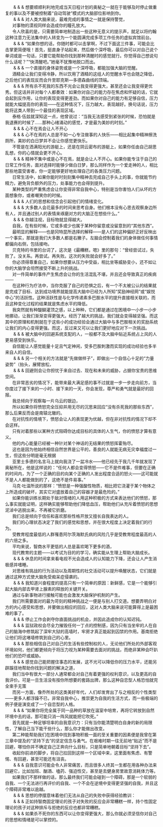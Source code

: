 &nbsp;&nbsp;&nbsp;&nbsp;&nbsp;&nbsp; & & & 想要顺顺利利地完成当天日程计划的奥秘之一就在于能够及时停止做重复的事以及不要被控制着“自动驾驶”模式的大脑部位影响到你。               
&nbsp;&nbsp;&nbsp;&nbsp;&nbsp;&nbsp; & & & 对人类大脑来说，最难完成的事情之一就是保持警觉，<!-- more -->                
&nbsp;&nbsp;&nbsp;&nbsp;&nbsp;&nbsp;对事物的漠视同样会造成你的瞳孔放大。               
&nbsp;&nbsp;&nbsp;&nbsp;&nbsp;&nbsp;令人欣喜的是，只需要简单地制造出一些这种无意义的提示声，就足以将约翰这种注意力无法集中的人转变为一个能圆满完成多项工作任务的虚拟宾馆前台。               
&nbsp;&nbsp;&nbsp;&nbsp;&nbsp;&nbsp; & & & “如果你想的话，你随时都可以击掌啊，不过下面这三件事，可能会比击掌更简便哦！首先，挺直身子站起来，然后做个深呼吸，最后你可以对自己说个单词或是一句话，只要它能帮助你找到那种清醒时的感觉就行。你觉得自己想说句什么话呢？”“快清醒吧。”她毫不犹豫地脱口而出。               
&nbsp;&nbsp;&nbsp;&nbsp;&nbsp;&nbsp; & & & 一个直接的身体姿势或是一个深呼吸，都能加强大脑的觉醒。               
&nbsp;&nbsp;&nbsp;&nbsp;&nbsp;&nbsp;酒精会让我们变得冷静，所以饮用了酒精的这组人的觉醒水平也会随之降低，之后他们的表现反而会升至耶克斯—多德森曲线的顶端。               
&nbsp;&nbsp;&nbsp;&nbsp;&nbsp;&nbsp; & & & 所有杀不死我的东西不光会让我变得更强大，甚至还会让我变得更优秀。但这话并非对每个人都奏效：如果你对自己的能力存在焦虑和怀疑的话，它就会起到反作用，让你的表现变得更差劲。而如果你对自己的能力有足够自信，压力就能大幅提高你的表现——在这种情况下，压力越大，表现越好。换句话说，压力能将这类人带到一个最佳的表现区域。               
&nbsp;&nbsp;&nbsp;&nbsp;&nbsp;&nbsp;泰格·伍兹就深知这一点，他曾说过：“当我无法感受到紧张的时候，恐怕就是我退赛的时候了……那种心绪涌动的感觉，才是最为美妙的时刻。”               
&nbsp;&nbsp;&nbsp;&nbsp;&nbsp;&nbsp; & & & 心不在焉会让人不开心               
&nbsp;&nbsp;&nbsp;&nbsp;&nbsp;&nbsp; & & & 心不在焉的人总是不如一心专注做事的人快乐——相比起集中精神擦洗厕所，美妙的白日梦并不会让你感觉更快乐。               
&nbsp;&nbsp;&nbsp;&nbsp;&nbsp;&nbsp;不管是在洒满阳光的游艇上，还是在阴云密布的游艇上，如果你任由自己胡思乱想，你的心情就会更不开心。               
&nbsp;&nbsp;&nbsp;&nbsp;&nbsp;&nbsp; & & & 精神不集中或是心不在焉，就是会让人不开心。如果你能专注于自己的日常工作任务，面对选择时能够少做白日梦，那么同样作为一个爱走神的人，相比那些地震受害者，你一定能够更好地处理自己的各类压力问题。               
&nbsp;&nbsp;&nbsp;&nbsp;&nbsp;&nbsp;日常生活中，如果你能时时刻刻集中精神去完成自己手头上的事，你就能节约精力，避免背负额外的压力，处事能力也会得到提升。               
&nbsp;&nbsp;&nbsp;&nbsp;&nbsp;&nbsp;某种类型的严重焦虑会让你变得非常自我中心，特别是当你害怕人们从坏的方面想象你，或者嘲笑你的时候。               
&nbsp;&nbsp;&nbsp;&nbsp;&nbsp;&nbsp; & & & 人们的思想和信念会引起他们的情绪变化。               
&nbsp;&nbsp;&nbsp;&nbsp;&nbsp;&nbsp; & & & 大多数人会花最多的时间来思考自身。他们根本没有心思去观察身边所有人，并且通过别人的表情来琢磨对方的大脑正在想些什么。”               
&nbsp;&nbsp;&nbsp;&nbsp;&nbsp;&nbsp; & & & 你越注视，目标物就显得越大。               
&nbsp;&nbsp;&nbsp;&nbsp;&nbsp;&nbsp;自我，在有些时候，它或多或少也属于某种你留意或没留意到的“其他东西”。               
&nbsp;&nbsp;&nbsp;&nbsp;&nbsp;&nbsp;最明显的解释——也是冈特昆所选择的解释——是人们的这种偏好正好反映出一个事实，那就是我们大多数人都是右撇子。左脑会控制着我们的身体做任何事情都偏向右侧，包括接吻。               
&nbsp;&nbsp;&nbsp;&nbsp;&nbsp;&nbsp;贝克特的书里的台词了，这次是《最糟糕，嗯》里的那句：“曾经尝试过，失败了。没关系。再尝试。再失败。这次的失败就会好多了。”               
&nbsp;&nbsp;&nbsp;&nbsp;&nbsp;&nbsp;你必须得尊重自己，如果你想要从压力中受益，相比坐等威胁变小，还不如让你的大脑学会坦然接受不断上升的挑战。               
&nbsp;&nbsp;&nbsp;&nbsp;&nbsp;&nbsp;对一件简单的事件产生焦虑会让你的生活混乱不堪，并且还会导致真正的疾病——               
&nbsp;&nbsp;&nbsp;&nbsp;&nbsp;&nbsp;在这种行为疗法中，当你克服了自己的恐惧之后，有一个不太被公认的结果就是完成了目标、达到成功境界就能提高大脑中已经为人所知“奖励神经网”或“娱悦中心”的活跃性。这种活跃性是与化学传递素多巴胺水平的提升直接相关联的，而且这种变化过程的结果就是焦虑水平的降低。               
&nbsp;&nbsp;&nbsp;&nbsp;&nbsp;&nbsp;我突然就有种醍醐灌顶之感，以上种种，它们都是通过在困境中一小步一小步地挪动，让我们渐渐变得更强大。经历了越大的挑战，我们就会变得越坚强。而这其中的原理和机制就在于这些小的成功经验会通过大脑中与多巴胺相关的奖励系统让我们的内心变得更强。而这，反过来又可以让我们更好地应对下一次挑战。               
&nbsp;&nbsp;&nbsp;&nbsp;&nbsp;&nbsp; & & &  被大脑中的回避系统支配的人，一般都不及大脑中贴近系统占上风的人更易感受到快乐。               
&nbsp;&nbsp;&nbsp;&nbsp;&nbsp;&nbsp;自信能让人感觉能量十足且气定神闲，受多巴胺刺激而实现的成功经验也多半来自人的自信。               
&nbsp;&nbsp;&nbsp;&nbsp;&nbsp;&nbsp; & & & 另一个相关的方法就是“先做做样子”，即做出一个自信心十足的“力量姿势”（抬头，展臂放松，                 
&nbsp;&nbsp;&nbsp;&nbsp;&nbsp;&nbsp; & & & 回避则会让你担忧于来自过去、现在和未来的威胁，占据你宝贵的思维空间。               
&nbsp;&nbsp;&nbsp;&nbsp;&nbsp;&nbsp;在非常恶劣的情况下，能带来最大满足感的事不过就是一步一步走向前方，当你度过了接下来的一小时、接下来的一天，你会发现，尊严和勇气就是最好的回报。               
&nbsp;&nbsp;&nbsp;&nbsp;&nbsp;&nbsp;我总倾向于观察每一片乌云的银边，               
&nbsp;&nbsp;&nbsp;&nbsp;&nbsp;&nbsp;所以如果你将愤怒完全压抑并用无尽的沉思来回应“没有杀死我的那些东西”，那么后果反而会是南辕北辙的。               
&nbsp;&nbsp;&nbsp;&nbsp;&nbsp;&nbsp;在对抗性的情境下，愤怒会让人的表现更为优越，但在非对抗性的情况下却不会这样。               
&nbsp;&nbsp;&nbsp;&nbsp;&nbsp;&nbsp;只有对着那些以某种方式阻碍你达成目标的具体的人生气，你的愤怒才算有意义。               
&nbsp;&nbsp;&nbsp;&nbsp;&nbsp;&nbsp;他的内心能量已经被一种针对某个神话的无结果的愤怒挥霍殆尽。               
&nbsp;&nbsp;&nbsp;&nbsp;&nbsp;&nbsp;这也是因为他始终相信自然世界是公平的，善良的人就能无病无灾幸福度过一生，但这些分明是毫无根据               
&nbsp;&nbsp;&nbsp;&nbsp;&nbsp;&nbsp;亚里士多德的名言马上就向我浇了一盆冷水——他已经先于我几千年就发现了奥秘所在，他是这样说的：“任何人都会变得愤怒——它不是件难事，但要在正确的时间内，为了一个正确的目的向某个正确的人发出程度合适的怒火——这可能就不是人人都能做到的了，这绝不是件易事。”               
&nbsp;&nbsp;&nbsp;&nbsp;&nbsp;&nbsp;马克·吐温所说的那样：“愤怒是一种强酸性物质，相比把它浇灌于某个物体之上所造成的破坏，其实它对盛放着自己的容器才是最危险的。”               
&nbsp;&nbsp;&nbsp;&nbsp;&nbsp;&nbsp;如果你能训练长期处于敌对情绪的人用这种积极的方式来表达他们的愤怒，那么事实就能证明，这样确实能够帮助他们降低血压，帮助他们从充斥着愤怒的思想泥淖中逃脱出来，不再被它折磨。               
&nbsp;&nbsp;&nbsp;&nbsp;&nbsp;&nbsp;我们总是倾向于信任和喜欢那些性格开放又擅长自我表达的人。               
&nbsp;&nbsp;&nbsp;&nbsp;&nbsp;&nbsp;我们的心理状态决定了我们的感觉和思想，并在很大程度上决定着我们的行为。               
&nbsp;&nbsp;&nbsp;&nbsp;&nbsp;&nbsp;受教育程度最低的人群罹患阿尔茨海默氏病的风险几乎是受教育程度最高的人的六倍之多。               
&nbsp;&nbsp;&nbsp;&nbsp;&nbsp;&nbsp;平均来说，智商水平更低的人总是喜欢喝下更多的酒，               
&nbsp;&nbsp;&nbsp;&nbsp;&nbsp;&nbsp;现代教育的主题——以考试为目的的学习，确实能从生理上帮助大脑成长。               
&nbsp;&nbsp;&nbsp;&nbsp;&nbsp;&nbsp; & & & 休息的时间拿来看电视不光会造成人的认知能力下降，还会让人产生消极感并嗜睡。               
&nbsp;&nbsp;&nbsp;&nbsp;&nbsp;&nbsp;对思维有挑战的行为活动以及周期性的社交活动可以提升唤醒状态，它们就是通过这种方式使大脑免受痴呆症侵袭的。               
&nbsp;&nbsp;&nbsp;&nbsp;&nbsp;&nbsp; & & & 我知道兴奋程度的提高只有一个简单的原因：新鲜感，它是一个能够引起大脑内部去甲肾上腺素的释放的关键开关。               
&nbsp;&nbsp;&nbsp;&nbsp;&nbsp;&nbsp;通过与新事物进行接触可能也会激发大脑保护机制的产生。               
&nbsp;&nbsp;&nbsp;&nbsp;&nbsp;&nbsp;我们所需要面对的最为苛刻的精神挑战之一便是与别人打交道。想要弄明白对方的内心感受和思想，并要做出相应的回应，这对人类大脑来说可能算得上是最困难的事了。               
&nbsp;&nbsp;&nbsp;&nbsp;&nbsp;&nbsp; & & & 停止工作会剥夺你直面挑战的机会，并因此造成你的认知迟钝。               
&nbsp;&nbsp;&nbsp;&nbsp;&nbsp;&nbsp; & & & 监狱政权会尽全力摧毁任何一丁点的控制感，因为只有当坐牢的人在自己的脑海中修筑起了深牢大狱的高墙时，牢房才真正能起到囚禁的作用。基南拒绝让他们将这堵墙修筑到自己的心里。               
&nbsp;&nbsp;&nbsp;&nbsp;&nbsp;&nbsp; & & & 那些相信自己对自己的生活有些控制权的人，无论他们所处的外部客观环境如何，他们都更倾向于将压力视为某种需要去面对的挑战，而绝非某种会吓趴他们的恐吓或威胁。               
&nbsp;&nbsp;&nbsp;&nbsp;&nbsp;&nbsp; & & & 感觉自己能把握住事态的发展，这不光可以降低你的压力水平，还能另辟蹊径地帮助你找到问题的解决之道，                              
&nbsp;&nbsp;&nbsp;&nbsp;&nbsp;&nbsp;我们当中有很大一部分人通常都会对自己有着更强的权利意识，以及更高的自我评价。可是一旦生活没有按你所想要的套路出牌，那么这种自恋型人格恐怕就完全束手无策               
&nbsp;&nbsp;&nbsp;&nbsp;&nbsp;&nbsp;而另一方面，像乔所处的这类美好年代，人们却发育出了与之相反的个性类型——更多人都浮躁不已，非常自我中心，推崇更为自我的生活方式，而一些极端的例子便是演变成了一个自恋型的人格。               
&nbsp;&nbsp;&nbsp;&nbsp;&nbsp;&nbsp; & & & “如果你将完全属于同一品种的草放在温室中培育，再将它转放到自然环境中去的话，那可能只消一阵风就能把它吹死。”               
&nbsp;&nbsp;&nbsp;&nbsp;&nbsp;&nbsp;首先就是一种足够坦率的自我意识力：只有当你能清楚明白自身的新的局限性，了解自己当下能干些什么，那么你才能做出改变。               
&nbsp;&nbsp;&nbsp;&nbsp;&nbsp;&nbsp;第二种能帮助我们在困境中找到事物积极一面的至关重要的因素便是我曾在第三章中提及的“坚持下去”的坚定信念与勇气。在艰难时期一往无前地“贴近”而不是回避，哪怕你并不确定自己正奔向什么目标，只是简单地朝着目标“坚持下去”。               
&nbsp;&nbsp;&nbsp;&nbsp;&nbsp;&nbsp;收起你前进的脚步，将自己拉回到这样一个区域中来，这里面有焦虑、有警惕、有回避，甚至可能还有沮丧。               
&nbsp;&nbsp;&nbsp;&nbsp;&nbsp;&nbsp; & & & 自我意识可能会令人非常痛苦，而且很多人终其一生都在用各种办法来回避它，比如加班、酗酒、嗑药、强迫性交，甚至是去健身房里故意消耗体力等。               
&nbsp;&nbsp;&nbsp;&nbsp;&nbsp;&nbsp;如果我们不那样做的话，那么最终我们可能会碰到一个障碍，那是一个软弱的自我、一个无法进行再评价的自我、一个不会在逆境中变得更坚强的自我，并且这个障碍非常难以逾越。               
&nbsp;&nbsp;&nbsp;&nbsp;&nbsp;&nbsp; & & & 思想的停摆意味着他们无法从自己的失败中获得经验教训：               
&nbsp;&nbsp;&nbsp;&nbsp;&nbsp;&nbsp; & & & 正如持智商固定理论的孩子对失败的反应会非常糟糕一样，持个性固定理论的孩子对这种排斥与拒绝的反应也都非常糟糕。               
&nbsp;&nbsp;&nbsp;&nbsp;&nbsp;&nbsp; & & & 如果杀不死你的东西可以让你变得更强大，那么你就必须坚信你对自己的思想和情绪是可以掌控的。               
